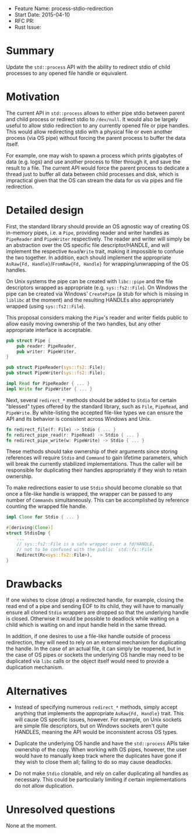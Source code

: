 - Feature Name: process-stdio-redirection
- Start Date: 2015-04-10
- RFC PR:
- Rust Issue:

# Summary

Update the `std::process` API with the ability to redirect stdio of child
processes to any opened file handle or equivalent.

# Motivation

The current API in `std::process` allows to either pipe stdio between parent and
child process or redirect stdio to `/dev/null`. It would also be largely useful
to allow stdio redirection to any currently opened file or pipe handles. This
would allow redirecting stdio with a physical file or even another process (via
OS pipe) without forcing the parent process to buffer the data itself.

For example, one may wish to spawn a process which prints gigabytes
of data (e.g. logs) and use another process to filter through it, and save the
result to a file. The current API would force the parent process to dedicate a
thread just to buffer all data between child processes and disk, which is
impractical given that the OS can stream the data for us via pipes and file
redirection.

# Detailed design

First, the standard library should provide an OS agnostic way of creating OS
in-memory pipes, i.e. a `Pipe`, providing reader and writer handles as
`PipeReader` and `PipeWriter` respectively. The reader and writer will simply be
an abstraction over the OS specific file descriptor/HANDLE, and will implement
the respective `Read`/`Write` trait, making it impossible to confuse the two
together. In addition, each should implement the appropriate `AsRaw{Fd,
Handle}`/`FromRaw{Fd, Handle}` for wrapping/unwrapping of the OS handles.

On Unix systems the pipe can be created with `libc::pipe` and the file
descriptors wrapped as appropriate (e.g. `sys::fs2::File`). On Windows the pipe
can be created via Windows' `CreatePipe` (a stub for which is missing in
`liblibc` at the moment) and the resulting HANDLEs also appropriately wrapped
(using `sys::fs2::File`).

This proposal considers making the `Pipe`'s reader and writer fields public
to allow easily moving ownership of the two handles, but any other appropriate
interface is acceptable.

```rust
pub struct Pipe {
	pub reader: PipeReader,
	pub writer: PipeWriter,
}

pub struct PipeReader(sys::fs2::File);
pub struct PipeWriter(sys::fs2::File);

impl Read for PipeReader { ... }
impl Write for PipeWriter { ... }
```

Next, several `redirect_*` methods should be added to `Stdio` for certain
"blessed" types offered by the standard library, such as `File`, `PipeRead`, and
`PipeWrite`. By white-listing the accepted file-like types we can ensure the API
and its behavior is consistent across Windows and Unix.

```rust
fn redirect_file(f: File) -> Stdio { ... }
fn redirect_pipe_read(r: PipeRead) -> Stdio { ... }
fn redirect_pipe_write(w: PipeWrite) -> Stdio { ... }
```

These methods should take ownership of their arguments since storing references
will require `Stdio` and `Command` to gain lifetime parameters, which will break
the currently stabilized implementations. Thus the caller will be responsible
for duplicating their handles appropriately if they wish to retain ownership.

To make redirections easier to use `Stdio` should become clonable so that once a
file-like handle is wrapped, the wrapper can be passed to any number of
`Commands` simultaneously. This can be accomplished by reference counting the
wrapped file handle.

```rust
impl Clone for Stdio { ... }

#[deriving(Clone)]
struct StdioImp {
	...
	// sys::fs2::File is a safe wrapper over a fd/HANDLE,
	// not to be confused with the public `std::fs::File`
	Redirect(Rc<sys::fs2::File>),
}
```

# Drawbacks

If one wishes to close (drop) a redirected handle, for example, closing the
read end of a pipe and sending EOF to its child, they will have to manually
ensure all cloned `Stdio` wrappers are dropped so that the underlying handle is
closed. Otherwise it would be possible to deadlock while waiting on a child
which is waiting on and input handle held in the same thread.

In addition, if one desires to use a file-like handle outside of process
redirection, they will need to rely on an external mechanism for duplicating the
handle. In the case of an actual file, it can simply be reopened, but in the
case of OS pipes or sockets the underlying OS handle may need to be duplicated
via `libc` calls or the object itself would need to provide a duplication
mechanism.

# Alternatives

* Instead of specifying numerous `redirect_*` methods, simply accept anything
  that implements the appropriate `AsRaw{Fd, Handle}` trait. This will cause OS
  specific issues, however. For example, on Unix sockets are simple file
  descriptors, but on Windows sockets aren't quite HANDLES, meaning the API
  would be inconsistent across OS types.

* Duplicate the underlying OS handle and have the `std::process` APIs take
  ownership of the copy. When working with OS pipes, however, the user would
  have to manually keep track where the duplicates have gone if they wish to
  close them all; failing to do so may cause deadlocks.

* Do not make `Stdio` clonable, and rely on caller duplicating all handles as
  necessary. This could be particularly limiting if certain implementations do
  not allow duplication.

# Unresolved questions

None at the moment.
